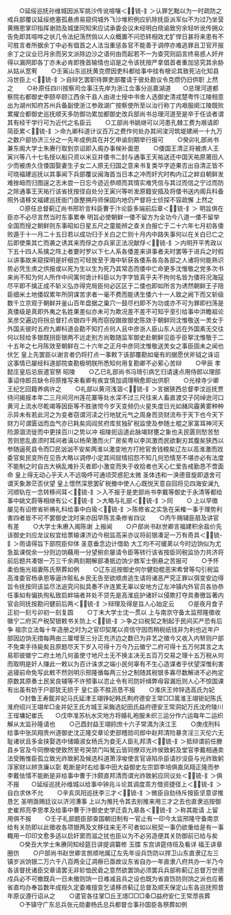 <!-- { "loadSidebar": true } -->
　　○延绥巡抚孙维城因派军挑沙传讹喧嚷＜锍-釒＞认罪乞黜以为一时疏防之戒兵部覆议延绥绝塞孤悬虏易窥伺城外飞沙堆积例应扒除抚臣派军似不为过乃坐营黄赐恩掌印指挥谢勋及城堡同知宋应试承委会议未经明白晓谕致穷余轻听讹传拥众告免即其喧哗之状几令法纪荡然倘以人众概置不问恐转相效尤犷悍日甚将来患有不可胜言者所据余丁中必有倡首之人法当重惩各官不能善于调停亦难逃罪且卫官开报余丁之议业已月余而另文派除边沙之语何由而起若不一为查究则謟言终易惑人奸弁得以漏网即各丁亦未必肯即挽首输情也诏是之令该抚按严拿倡首者重加惩究其余胁从姑从宽宥
　　○壬寅山东巡抚黄克缵因吏科都给事中挂有根论其致死沾化知县冯世臣上＜锍-釒＞自辩乞罢职待罪吏部覆请于彼处勘议令克缵仍旧供职  上然之
　　○补原任四川按察司佥事汪先岸为浙江佥事分巡嘉湖道　　○总理河道都察院右都御史李颐卒颐江西余干县人由进士授中书舍人选御史清戎楚粤忤江陵相意出为湖州知府苏州兵备副使浙江参政湖广按察使所至以治行称丁内艰服阕江陵既败累擢佥都御史巡抚顺天多防御功累加都御史改兵部尚书总理河道至是卒于任谈者谓其有经干学行可为近代之名臣云
　　○工部尚书姚继可以河患孔棘工费为艰请即简臣累＜锍-釒＞命九卿科道计议百万之费作何处办其间浚河筑堤建闸一十九万之数户部协济三分之一先年成例具在并乞申谕刻期举行报可
　　○癸卯礼部尚书兼东阁大学士朱赓行取到京诏即入阁办事候补面恩
　　○倭国王清正将被虏人王寅兴等八十七名授以船只资以米豆并倭书二封与通事王天祐送还中国天祐原莆田人少而被虏久住倭国娶妻生子女二人原无归国之意来书复类华字迹果否出自清正皆不可晓福建巡抚以其事闻下兵部覆议闽海首当日本之冲而奸宄时构内讧之衅自朝鲜发难挫衄而归图逞之志未尝一日忘今迹近恭顺而其情实难凭信与其过而信之宁过而防之除通事王天祐行该省抚按径自处分王寅兴等听发原籍安插及将倭书送内阁兵科备照外请移文福建巡抚衙门亟整搠丹师保固内地仍严督将士侦探不容疏懈  上然之
　　○原任总督蓟辽尚书邢玠言科臣曹于汴论臣多端前后章＜锍-釒＞  明旨俱在臣亦不必尽言然当时东事累奉  明旨必使朝鲜一倭不留方为全功今八道一倭不留举全国而授之朝鲜则东事昭如日星五尺之童能辨之查关白报亡于二十六年七月初各倭败遁于十一月二十五日若以成功归于关白之亡则十月内中路失事何以在关白已亡之后即使乘其亡而袭之诱其来而俘之亦兵家正法况献俘＜锍-釒＞内明开平秀政以下五十四人系擒之阵上者要时罗以下七人系各倭差来讲事者夫时罢等于进兵之时假以讲事故来窥探明是奸细岂可轻放至于海中斩获各倭系各岛各部之人诸将何能熟识势必凭生虏之供报或以死为生以生为死乃其常态而倭中亡命更多沈惟敬之党多次书来尚不知为何人所作中间寓何诡计科臣以为字字皆真乎夫不拘何名皆为倭将况海寇尽平即不擒正成不斩义弘亦得完局臣何必区区于二倭也即如所言为诱然朝鲜王子陪臣细米土地倭奴累年所阴谋苦求者一毫不费而能诱生倭六十一人致之阙下而又斩级数千立京观于朝鲜并釜山百年盘据之巢穴一鼓尽扫即不为功或亦不可为罪即扫荡是真倭级是真即外夷之名姓果差似亦未可为欺况差不差不可知乎至引给事中洪瞻祖论吴彦交遍边将拐总督打点银四千两而窃投跟故御史陈效于朝鲜同沈惟敬送一羙女于外国夫彼时五府九卿科道会勘不知打点何人且中彦浙人臣山东人远在外国素无交往何以轻给多银既拐臣银两不远走别方尚敢随监军御史赴朝鲜见臣乎臣挐沈惟敬于二十五年之七月陈效至朝鲜在二十六年之正月中彦同沈惟敬送羙女之事臣固未之闻也伏乞  皇上先罢臣以谢言者仍将打点一事敕下该部覆勘如毫有的据愿伏斧钺之诛诏这事情已屡经科道部院查勘极明朕所悉知何用复勘卿不必萦心苦辩
　　○甲辰  孝懿庄皇后忌辰遣官祭  昭陵
　　○乙巳礼部尚书冯琦引病乞归请速点用侍郎以理部事诏侍郎员缺令将原推写来看卿有疾宜慎加调理稍愈即出供职
　　○光禄寺少卿王纪乞回籍养病许之
　　○礼部以黄河浅涸＜锍-釒＞言据狭西总督李汶巡抚贾待问揭报本年二三月间河州莲花寨等处水深不过三尺往来人畜直渡交子冈绰逊河口黄河上流水尽乾竭等因臣等不胜骇愕今岁天变频仍火星失度日光如赭风霾黄雾种种示异未有若此河之为变者窃谓河渎之行地犹元气之周身而货财流布于天下也今天下财力可谓匮诎而血气亦已耗矣闾阎贫府库贫独矿税监使及参随土棍之家富耳神河天险源涸流徙而中更挟百川之势以冲  祖陵扼运道此脉竭财壅之象也夫民匮则愁苦愁苦则思乱直须时耳间者滇以杨荣激而火厂房矣粤以李凤激而民欲剚刃其腹矣狭西以参随逼死县令而□民汹汹不安矣两淮以激变地方打抢官舍钱粮矣辽左以高淮激而戕委官矣民变所在见告大略以调停小定其间屈情招怨不知几何恐情至不堪亦必有法度不能制之时自古大祸乱难扑灭者即小激变而失于收拾者也天心仁爱告戒勤恳不啻面命  皇上得无动心乎天人不远吸呼可通顷荧惑犯太微  圣体违和一涣德音旋即退舍可谓天象渺茫否伏望  皇上憬然深思罢矿税撤中使人心既悦天意自回将见四海安澜九河顺轨在一念转移间耳＜锍-釒＞入不报于是吏部尚书李戴等御史于永清等都给事中姚文蔚等相继有公＜锍-釒＞大略与礼部＜锍-釒＞同
　　○  上以早徵屡见有诏修省祈祷礼科给事中白瑜＜锍-釒＞陈修省之实急在采榷一事于理势利害四者皆不可不罢御史沈时来亦因早陈言条修省四议
　　○丙午赐辅臣扇及讲官有差
　　○大学士朱赓入阁陈谢  上报闻
　　○户部尚书赵世卿言福建积余盐价先该御史刘应龙议权宜给票输课济边今税监高采亦议将前银凑足一万有奇具＜锍-釒＞雨请得旨下部院臣仰体  圣意垂念边计借助  大工均不可缓苐以今时边饷似为尤急盐课傥余一分则边饷藉用一分望俯俞屡请令臣等转行该省按臣同税监协力共济将前后题共凑银一万三千余两刻期解部凑抵边饷少救军士倒悬之苦报可
　　○予怀柔伯施光祖妻陈氏祭葬如例
　　○辽东巡按御史何尔健劾棍恶宋希曾等勾引税监高淮委官杨承恩等逼诈赃私乡民无告至欲顺虏逃生请将诸恶严究正罪以弭变安边得旨令抚按同该监尽法追究问拟具奏不许连累无辜以安地方辽左冲镇内外官员各协恭任事如有偏执徇私致启衅端者并处不贷先是高淮庇护诸奸以侵欺打夺具奏徼旨著内官会同抚按勘问健前后两＜锍-釒＞辩理及得是旨人心始定云
　　○是夜月食子正初一刻亏卯初一刻复圆
　　○丁未大学士沈一贯以  上与南京守备太监邢隆徵收徽宁二府买产税契银敕书关防上＜锍-釒＞争之曰税契之制起于民间买产恐有后争  祖宗立法每十年造册之时为之官印契尾以资信守因而稍税纸钱非为利也近年户部因边饷无措每两由三厘增至三分正充济边之数已为非艺之徵今又收入内帑则户部不免束手待毙矣且原题尽天下岁入可得十万今乃云徽宁二府可得十五万何其言之太易耶彼徽宁二府土地几何虽使寸地尺土无不换主决无五百万交易之理十五万税从何而取明是奸人赚此一敕以为百计诛求之端小民何辜有不生心造谋者乎伏望深惟利害追寝前命免写此敕不然则明示邢隆循每两三分之制随其税银多寡尽数解进不必拘定原数其原奏土民吴良辅等不许预事以恣止令有司防奸缉弊毋容漏卮则人心不惊国课有出虽有妨于户部犹无损于  皇仁臣不胜沥恳不报
　　○淮庆王帅锌选高氏为妃
　　○封鲁王寿鋐并妃马氏延津王翊铮妃韩氏荆府德安王常□□暠淮王翊钜妃陈氏淮府绍兴王翊牟□金并妃王氏方城王采鋂选妃田氏益府德安王常洞妃万氏沈府陵川王珵墉妃崔氏　　○戊申准苏杭水灾地方将婚礼袍服未织三运分作六运每年二运织解从太监孙隆请也
　　○己酉封益王翊鈏庶十六子常湡为浃江王
　　○庚戌刑科给事中张凤翔贵州道御史沈正隆交章论吏部稽勋司郎中赵邦清险暴贪淫三灭伦六无耻诸状且多金挟娶选中储婚淑女杨氏为妾无人臣礼邦清＜锍-釒＞抵辩谓前任滕县乡官及今同僚唆使致然至号哭禁门叫冤云皆同僚邓光祚侯致躬及堂官李戴相通卖法受贿惟臣孤立致光祚致躬及候选科道萧淳唆使言官诬陷杀臣请抄没臣与光祚致躬淳家财以辨贪廉以彰  乾断是时右给事中田大益御史左宗郢李培俱直凤翔正隆而参李戴怯懦不能断是非给事中曹于汴颇直邦清而谓光祚致躬应同议处＜锍-釒＞俱不报　　○延绥巡抚孙维城以给事中钟兆斗论其调度乖方借资捷径上＜锍-釒＞自白求休不允
　　○辛亥凤阳巡抚李三才＜锍-釒＞微臣自劾待斥按臣坚意谬推恳乞  圣明亟赐廷议以济河漕事  上以为推托令其去别推来用三才之去也直隶巡按御史崔邦亮李思孝及给事中曹于汴御史史学迁袁九皋各＜锍-釒＞称其能请  上留用俱不报
　　○壬子礼部题臣部查国朝旧制有一官止有一印今太监邢隆守备南京给有关防即以此徵收各项银两及文移往来无不可者如以税契一事仍欲重给是有一事輙用一印印文愈多适以启奸窦而滋之扰也臣以为不必另造便其关防御前已给与矣
　　○癸丑大学士朱赓同知经筵日讲提调纂修  玉牒  东宫讲筵侍班及看详  福王讲章圈仿
　　○户部尚书赵世卿言旅顺地属辽左先年设兵饬防以捍卫山东直隶辽左三镇岁派饷银二万六千八百两全辽凋瘵已亟故议东省自办一年直隶八府共办一半乃今各该督抚诸臣交章请罢无非轸恤民碞之意然欲罢饷必须罢兵兵部称蓟辽总督万世德戍兵必不可撤既兵一日未撤则饷一日难减且兵之设也既为省直饬防则饷之派也应著省直均办奉旨数年成规久定委难擅变乞请移咨蓟辽总督及顺天保定山东各巡抚照昔年原议遵行诏从之
　　○遣官各往掌□丘王璟□□□夆□益府安仁王常漈丧葬
　　○予镇守广东总兵张元勋妻杨氏总兵都督佥事孙国臣各祭葬如例
